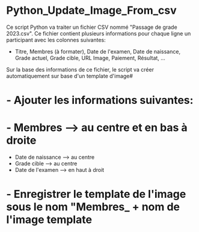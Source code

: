 # Python_Update_Image_From_csv

Ce script Python va traiter un fichier CSV nommé "Passage de grade 2023.csv". 
Ce fichier contient plusieurs informations pour chaque ligne un participant avec les colonnes suivantes:
- Titre, Membres (à formater), Date de l'examen, Date de naissance, Grade actuel, Grade cible, URL Image, Paiement, Résultat, ...

Sur la base des informations de ce fichier, le script va créer automatiquement sur base d'un template d'image#
# - Ajouter les informations suivantes:
# - Membres --> au centre et en bas à droite
-  Date de naissance --> au centre
-  Grade cible --> au centre
-  Date de l'examen --> en haut à droit
# - Enregistrer le template de l'image sous le nom "Membres_ + nom de l'image template
